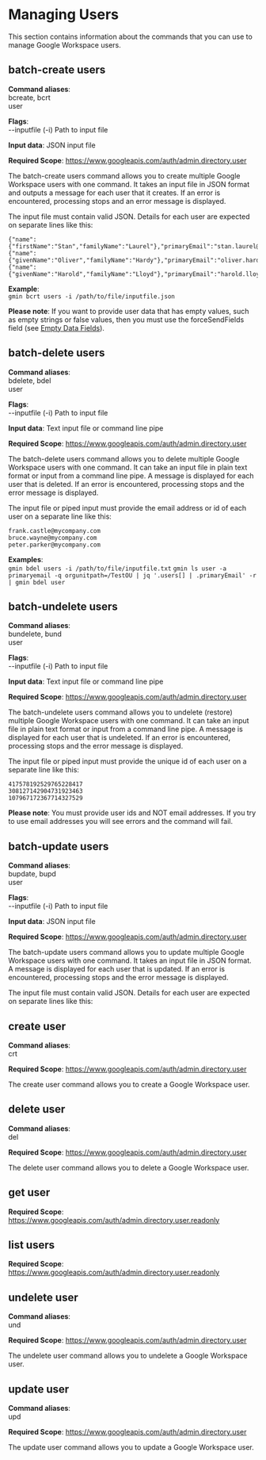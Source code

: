 # Managing Users

This section contains information about the commands that you can use to manage Google Workspace users.

## batch-create users

**Command aliases**:<br />
bcreate, bcrt<br />
user

**Flags**:<br />
--inputfile (-i) Path to input file

**Input data**: JSON input file

**Required Scope**: https://www.googleapis.com/auth/admin.directory.user

The batch-create users command allows you to create multiple Google Workspace users with one command. It takes an input file in JSON format and outputs a message for each user that it creates. If an error is encountered, processing stops and an error message is displayed.

The input file must contain valid JSON. Details for each user are expected on separate lines like this:

    {"name":{"firstName":"Stan","familyName":"Laurel"},"primaryEmail":"stan.laurel@company.com","password":"SecretPassword",changePasswordAtNextLogin":true}
    {"name":{"givenName":"Oliver","familyName":"Hardy"},"primaryEmail":"oliver.hardy@company.com","password":"SecretPassword","changePasswordAtNextLogin":true}
    {"name":{"givenName":"Harold","familyName":"Lloyd"},"primaryEmail":"harold.lloyd@company.com","password":"SecretPassword","changePasswordAtNextLogin":true}

**Example**:<br />
`gmin bcrt users -i /path/to/file/inputfile.json`

**Please note**: If you want to provide user data that has empty values, such as empty strings or false values, then you must use the forceSendFields field (see [Empty Data Fields](empty_data.md)).

## batch-delete users

**Command aliases**:<br />
bdelete, bdel<br />
user

**Flags**:<br />
--inputfile (-i) Path to input file

**Input data**: Text input file or command line pipe

**Required Scope**: https://www.googleapis.com/auth/admin.directory.user

The batch-delete users command allows you to delete multiple Google Workspace users with one command. It can take an input file in plain text format or input from a command line pipe. A message is displayed for each user that is deleted. If an error is encountered, processing stops and the error message is displayed.

The input file or piped input must provide the email address or id of each user on a separate line like this:

    frank.castle@mycompany.com
    bruce.wayne@mycompany.com
    peter.parker@mycompany.com

**Examples**:<br />
`gmin bdel users -i /path/to/file/inputfile.txt`
`gmin ls user -a primaryemail -q orgunitpath=/TestOU | jq '.users[] | .primaryEmail' -r | gmin bdel user`

## batch-undelete users

**Command aliases**:<br />
bundelete, bund<br />
user

**Flags**:<br />
--inputfile (-i) Path to input file

**Input data**: Text input file or command line pipe

**Required Scope**: https://www.googleapis.com/auth/admin.directory.user

The batch-undelete users command allows you to undelete (restore) multiple Google Workspace users with one command. It can take an input file in plain text format or input from a command line pipe. A message is displayed for each user that is undeleted. If an error is encountered, processing stops and the error message is displayed.

The input file or piped input must provide the unique id of each user on a separate line like this:

    417578192529765228417
    308127142904731923463
    107967172367714327529

**Please note**: You must provide user ids and NOT email addresses. If you try to use email addresses you will see errors and the command will fail.

## batch-update users

**Command aliases**:<br />
bupdate, bupd<br />
user

**Flags**:<br />
--inputfile (-i) Path to input file

**Input data**: JSON input file

**Required Scope**: https://www.googleapis.com/auth/admin.directory.user

The batch-update users command allows you to update multiple Google Workspace users with one command. It takes an input file in JSON format. A message is displayed for each user that is updated. If an error is encountered, processing stops and the error message is displayed.

The input file must contain valid JSON. Details for each user are expected on separate lines like this:

## create user

**Command aliases**:<br />
crt  

**Required Scope**: https://www.googleapis.com/auth/admin.directory.user

The create user command allows you to create a Google Workspace user.

## delete user

**Command aliases**:<br />
del  

**Required Scope**: https://www.googleapis.com/auth/admin.directory.user

The delete user command allows you to delete a Google Workspace user.

## get user

**Required Scope**: https://www.googleapis.com/auth/admin.directory.user.readonly

## list users

**Required Scope**: https://www.googleapis.com/auth/admin.directory.user.readonly

## undelete user

**Command aliases**:<br />
und  

**Required Scope**: https://www.googleapis.com/auth/admin.directory.user

The undelete user command allows you to undelete a Google Workspace user.

## update user

**Command aliases**:<br />
upd  

**Required Scope**: https://www.googleapis.com/auth/admin.directory.user

The update user command allows you to update a Google Workspace user.